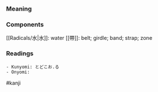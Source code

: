 ### Meaning



### Components

[[Radicals/水|水]]: water [[帶]]: belt; girdle; band; strap; zone

### Readings

```
- Kunyomi: とどこお.る
- Onyomi: 
```

#kanji